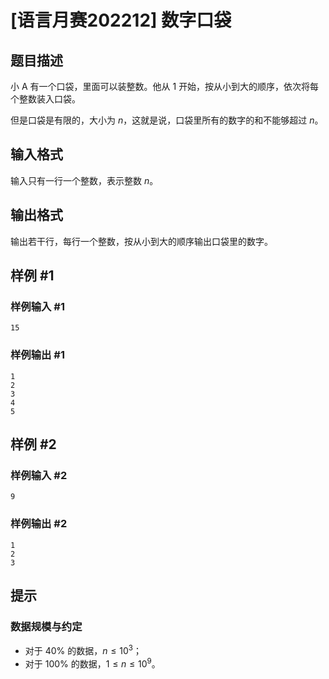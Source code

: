 # [语言月赛202212] 数字口袋

## 题目描述

小 A 有一个口袋，里面可以装整数。他从 $1$ 开始，按从小到大的顺序，依次将每个整数装入口袋。

但是口袋是有限的，大小为 $n$，这就是说，口袋里所有的数字的和不能够超过 $n$。


## 输入格式

输入只有一行一个整数，表示整数 $n$。

## 输出格式

输出若干行，每行一个整数，按从小到大的顺序输出口袋里的数字。

## 样例 #1

### 样例输入 #1
```
15
```

### 样例输出 #1

```
1
2
3
4
5
```

## 样例 #2

### 样例输入 #2
```
9
```

### 样例输出 #2

```
1
2
3
```

## 提示

### 数据规模与约定

- 对于 $40\%$ 的数据，$n\le 10^3$；
- 对于 $100\%$ 的数据，$1\le n \le 10^9$。
